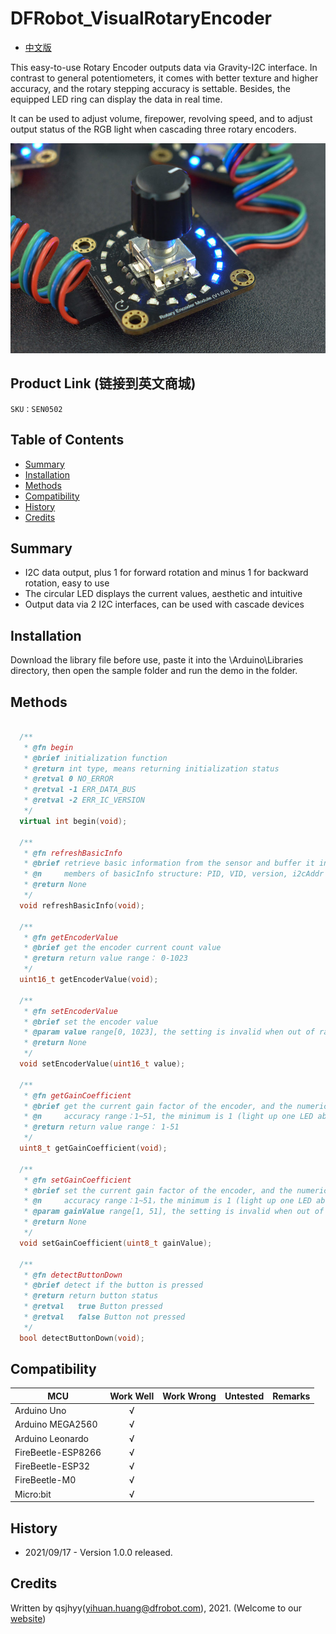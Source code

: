 # DFRobot_VisualRotaryEncoder
* [中文版](./README_CN.md)

This easy-to-use Rotary Encoder outputs data via Gravity-I2C interface. In contrast to general potentiometers, it comes with better texture and higher accuracy, and the rotary stepping accuracy is settable. Besides, the equipped LED ring can display the data in real time.

It can be used to adjust volume, firepower, revolving speed, and to adjust output status of the RGB light when cascading three rotary encoders.

![产品实物图](./resources/images/VisualRotaryEncoder.png)


## Product Link (链接到英文商城)
    SKU：SEN0502


## Table of Contents

* [Summary](#summary)
* [Installation](#installation)
* [Methods](#methods)
* [Compatibility](#compatibility)
* [History](#history)
* [Credits](#credits)


## Summary

* I2C data output, plus 1 for forward rotation and minus 1 for backward rotation, easy to use <br>
* The circular LED displays the current values, aesthetic and intuitive <br>
* Output data via 2 I2C interfaces, can be used with cascade devices <br>


## Installation

Download the library file before use, paste it into the \Arduino\Libraries directory, then open the sample folder and run the demo in the folder.


## Methods

```C++

  /**
   * @fn begin
   * @brief initialization function
   * @return int type, means returning initialization status
   * @retval 0 NO_ERROR
   * @retval -1 ERR_DATA_BUS
   * @retval -2 ERR_IC_VERSION
   */
  virtual int begin(void);

  /**
   * @fn refreshBasicInfo
   * @brief retrieve basic information from the sensor and buffer it into basicInfo, the structure that stores information
   * @n     members of basicInfo structure: PID, VID, version, i2cAddr
   * @return None
   */
  void refreshBasicInfo(void);

  /**
   * @fn getEncoderValue
   * @brief get the encoder current count value
   * @return return value range： 0-1023
   */
  uint16_t getEncoderValue(void);

  /**
   * @fn setEncoderValue
   * @brief set the encoder value
   * @param value range[0, 1023], the setting is invalid when out of range
   * @return None
   */
  void setEncoderValue(uint16_t value);

  /**
   * @fn getGainCoefficient
   * @brief get the current gain factor of the encoder, and the numerical accuracy of turning one step 
   * @n     accuracy range：1~51, the minimum is 1 (light up one LED about every 2.5 turns), the maximum is 51 (light up one LED every one step rotation)
   * @return return value range： 1-51
   */
  uint8_t getGainCoefficient(void);

  /**
   * @fn setGainCoefficient
   * @brief set the current gain factor of the encoder, and the numerical accuracy of turning one step 
   * @n     accuracy range：1~51，the minimum is 1 (light up one LED about every 2.5 turns), the maximum is 51 (light up one LED every one step rotation)
   * @param gainValue range[1, 51], the setting is invalid when out of range
   * @return None
   */
  void setGainCoefficient(uint8_t gainValue);

  /**
   * @fn detectButtonDown
   * @brief detect if the button is pressed
   * @return return button status
   * @retval   true Button pressed
   * @retval   false Button not pressed
   */
  bool detectButtonDown(void);

```


## Compatibility

MCU                | Work Well    | Work Wrong   | Untested    | Remarks
------------------ | :----------: | :----------: | :---------: | :----:
Arduino Uno        |      √       |              |             |
Arduino MEGA2560   |      √       |              |             |
Arduino Leonardo   |      √       |              |             |
FireBeetle-ESP8266 |      √       |              |             |
FireBeetle-ESP32   |      √       |              |             |
FireBeetle-M0      |      √       |              |             |
Micro:bit          |      √       |              |             |


## History

- 2021/09/17 - Version 1.0.0 released.


## Credits

Written by qsjhyy(yihuan.huang@dfrobot.com), 2021. (Welcome to our [website](https://www.dfrobot.com/))

